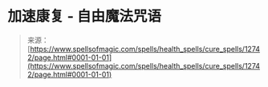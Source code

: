 <!--yml

category: 未分类

date: 2024-06-12 18:50:39

-->

# 加速康复 - 自由魔法咒语

> 来源：[https://www.spellsofmagic.com/spells/health_spells/cure_spells/12742/page.html#0001-01-01](https://www.spellsofmagic.com/spells/health_spells/cure_spells/12742/page.html#0001-01-01)
